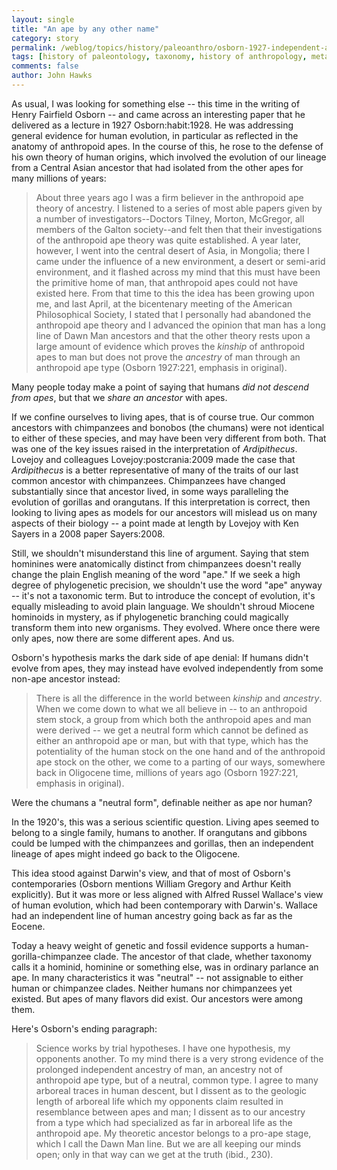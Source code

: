 ```yaml
---
layout: single 
title: "An ape by any other name" 
category: story
permalink: /weblog/topics/history/paleoanthro/osborn-1927-independent-ancestry-2010.html
tags: [history of paleontology, taxonomy, history of anthropology, metascience] 
comments: false 
author: John Hawks 
---
```


As usual, I was looking for something else -- this time in the writing of Henry Fairfield Osborn -- and came across an interesting paper that he delivered as a lecture in 1927 <bib>Osborn:habit:1928</bib>. He was addressing general evidence for human evolution, in particular as reflected in the anatomy of anthropoid apes. In the course of this, he rose to the defense of his own theory of human origins, which involved the evolution of our lineage from a Central Asian ancestor that had isolated from the other apes for many millions of years: 

<blockquote>About three years ago I was a firm believer in the anthropoid ape theory of ancestry. I listened to a series of most able papers given by a number of investigators--Doctors Tilney, Morton, McGregor, all members of the Galton society--and felt then that their investigations of the anthropoid ape theory was quite established. A year later, however, I went into the central desert of Asia, in Mongolia; there I came under the influence of a new environment, a desert or semi-arid environment, and it flashed across my mind that this must have been the primitive home of man, that anthropoid apes could not have existed here. From that time to this the idea has been growing upon me, and last April, at the bicentenary meeting of the American Philosophical Society, I stated that I personally had abandoned the anthropoid ape theory and I advanced the opinion that man has a long line of Dawn Man ancestors and that the other theory rests upon a large amount of evidence which proves the <i>kinship</i> of anthropoid apes to man but does not prove the <i>ancestry</i> of man through an anthropoid ape type (Osborn 1927:221, emphasis in original).</blockquote>

Many people today make a point of saying that humans <i>did not descend from apes</i>, but that we <i>share an ancestor</i> with apes. 

If we confine ourselves to living apes, that is of course true. Our common ancestors with chimpanzees and bonobos (the chumans) were not identical to either of these species, and may have been very different from both. That was one of the key issues raised in the interpretation of <i>Ardipithecus</i>. Lovejoy and colleagues <bib>Lovejoy:postcrania:2009</bib> made the case that <i>Ardipithecus</i> is a better representative of many of the traits of our last common ancestor with chimpanzees. Chimpanzees have changed substantially since that ancestor lived, in some ways paralleling the evolution of gorillas and orangutans. If this interpretation is correct, then looking to living apes as models for our ancestors will mislead us on many aspects of their biology -- a point made at length by Lovejoy with Ken Sayers in a 2008 paper <bib>Sayers:2008</bib>. 

Still, we shouldn't misunderstand this line of argument. Saying that stem hominines were anatomically distinct from chimpanzees doesn't really change the plain English meaning of the word "ape." If we seek a high degree of phylogenetic precision, we shouldn't use the word "ape" anyway -- it's not a taxonomic term. But to introduce the concept of evolution, it's equally misleading to avoid plain language. We shouldn't shroud Miocene hominoids in mystery, as if phylogenetic branching could magically transform them into new organisms. They evolved. Where once there were only apes, now there are some different apes. And us. 

Osborn's hypothesis marks the dark side of ape denial: If humans didn't evolve from apes, they may instead have evolved independently from some non-ape ancestor instead: 

<blockquote>There is all the difference in the world between <i>kinship</i> and <i>ancestry</i>. When we come down to what we all believe in -- to an anthropoid stem stock, a group from which both the anthropoid apes and man were derived -- we get a neutral form which cannot be defined as either an anthropoid ape or man, but with that type, which has the potentiality of the human stock on the one hand and of the anthropoid ape stock on the other, we come to a parting of our ways, somewhere back in Oligocene time, millions of years ago (Osborn 1927:221, emphasis in original). </blockquote>

Were the chumans a "neutral form", definable neither as ape nor human? 

In the 1920's, this was a serious scientific question. Living apes seemed to belong to a single family, humans to another. If orangutans and gibbons could be lumped with the chimpanzees and gorillas, then an independent lineage of apes might indeed go back to the Oligocene. 

This idea stood against Darwin's view, and that of most of Osborn's contemporaries (Osborn mentions William Gregory and Arthur Keith explicitly). But it was more or less aligned with Alfred Russel Wallace's view of human evolution, which had been contemporary with Darwin's. Wallace had an independent line of human ancestry going back as far as the Eocene. 

Today a heavy weight of genetic and fossil evidence supports a human-gorilla-chimpanzee clade. The ancestor of that clade, whether taxonomy calls it a hominid, hominine or something else, was in ordinary parlance an ape. In many characteristics it was "neutral" -- not assignable to either human or chimpanzee clades. Neither humans nor chimpanzees yet existed. But apes of many flavors did exist. Our ancestors were among them. 

Here's Osborn's ending paragraph: 

<blockquote>Science works by trial hypotheses. I have one hypothesis, my opponents another. To my mind there is a very strong evidence of the prolonged independent ancestry of man, an ancestry not of anthropoid ape type, but of a neutral, common type. I agree to many arboreal traces in human descent, but I dissent as to the geologic length of arboreal life which my opponents claim resulted in resemblance between apes and man; I dissent as to our ancestry from a type which had specialized as far in arboreal life as the anthropoid ape. My theoretic ancestor belongs to a pro-ape stage, which I call the Dawn Man line. But we are all keeping our minds open; only in that way can we get at the truth (ibid., 230). </blockquote>


